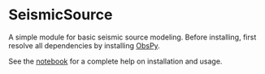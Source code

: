 # SeismicSource
A simple module for basic seismic source modeling.
Before installing, first resolve all dependencies by installing [ObsPy](https://github.com/obspy/obspy).

See the [notebook](README.ipynb) for a complete help on installation and usage.
